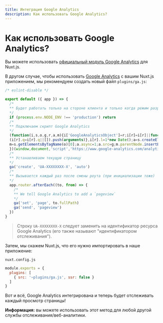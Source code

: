 ```yaml
---
title: Интеграция Google Analytics
description: Как использовать Google Analytics?
---
```


# Как использовать Google Analytics?

Вы можете использовать [официальный модуль Google Analytics](https://github.com/nuxt-community/analytics-module) для Nuxt.js.

В другом случае, чтобы использовать [Google Analytics](https://www.google.com/analytics/) с вашим Nuxt.js приложением, мы рекомендуем создать новый файл `plugins/ga.js`:

```js
/* eslint-disable */

export default ({ app }) => {
  /*
  ** Будет работать только на стороне клиента и только когда режим разработки будет "production"
  */
  if (process.env.NODE_ENV !== 'production') return
  /*
  ** Подключаем скрипт Google Analytics
  */
  (function(i,s,o,g,r,a,m){i['GoogleAnalyticsObject']=r;i[r]=i[r]||function(){
  (i[r].q=i[r].q||[]).push(arguments)},i[r].l=1*new Date();a=s.createElement(o),
  m=s.getElementsByTagName(o)[0];a.async=1;a.src=g;m.parentNode.insertBefore(a,m)
  })(window,document,'script','https://www.google-analytics.com/analytics.js','ga');
  /*
  ** Устанавливаем текущую страницу
  */
  ga('create', 'UA-XXXXXXXX-X', 'auto')
  /*
  ** Вызывается каждый раз после смены роута (при инициализации тоже)
  */
  app.router.afterEach((to, from) => {
    /*
    ** We tell Google Analytics to add a `pageview`
    */
    ga('set', 'page', to.fullPath)
    ga('send', 'pageview')
  })
}
```

> Строку `UA-XXXXXXXX-X` следует заменить на идентификатор ресурса Google Analytics  (его также называют "идентификатором отслеживания").

Затем, мы скажем Nuxt.js, что его нужно импортировать в наше приложение:

`nuxt.config.js`

```js
module.exports = {
  plugins: [
    { src: '~plugins/ga.js', ssr: false }
  ]
}
```

Вот и всё, Google Analytics интегрирована и теперь будет отслеживать каждый просмотр страницы!

<p class="Alert Alert--nuxt-green">

<b>Информация:</b> вы можете использовать этот метод для любой другой службы отслеживания/веб-аналитики.

</p>
